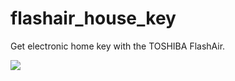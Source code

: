 # flashair_house_key
Get electronic home key with the TOSHIBA FlashAir.

[![](http://img.youtube.com/vi/5deLVK1l3IE/0.jpg)](https://www.youtube.com/watch?v=5deLVK1l3IE)
